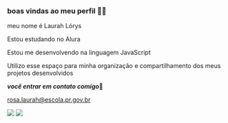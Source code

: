 ### boas vindas ao meu perfil 🦜🤍

meu nome é Laurah Lórys

Estou estudando no Alura

Estou me desenvolvendo na linguagem JavaScript

Utilizo esse espaço para minha organização e compartilhamento dos meus projetos desenvolvidos

***você entrar em contato comigo***🌵

rosa.laurah@escola.pr.gov.br


![](https://media1.tenor.com/m/R_eZ54c3HF8AAAAd/coutinho-vasco.gif)
![](https://media1.tenor.com/m/hx7yY_Lrt2sAAAAC/ayrtion-sena-formula-1.gif)
